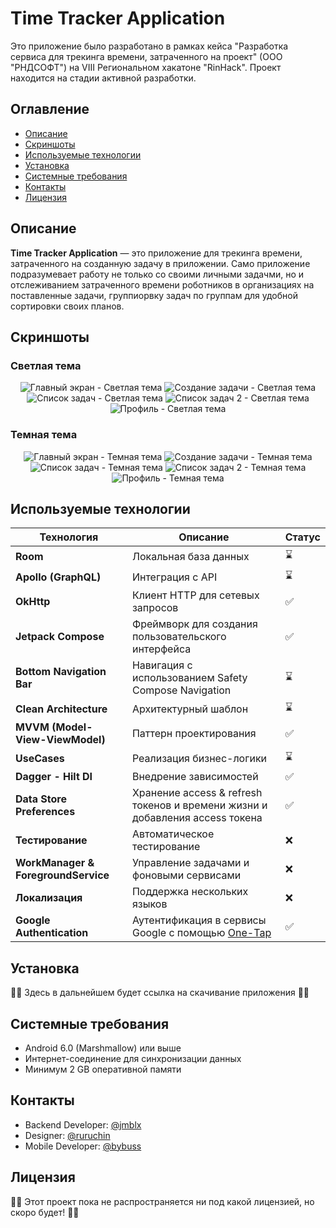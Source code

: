 # Time Tracker Application

Это приложение было разработано в рамках кейса "Разработка сервиса для трекинга времени, затраченного на проект" (ООО "РНДСОФТ") на VIII Региональном хакатоне "RinHack". Проект находится на стадии активной разработки.

## Оглавление
- [Описание](#описание)
- [Скриншоты](#скриншоты)
- [Используемые технологии](#используемые-технологии)
- [Установка](#установка)
- [Системные требования](#системные-требования)
- [Контакты](#контакты)
- [Лицензия](#контакты)

## Описание
**Time Tracker Application** — это приложение для трекинга времени, затраченного на созданную задачу в приложении. Само приложение подразумевает работу не только со своими личными задачми, но и отслеживанием затраченного времени роботников в организациях на поставленные задачи, группиорвку задач по группам для удобной сортировки своих планов.

## Скриншоты

### Светлая тема
<p align="center">
  <img src="screenshots/light/main-light.jpg" alt="Главный экран - Светлая тема"/>
  <img src="screenshots/light/create-task-form-light.jpg" alt="Создание задачи - Светлая тема"/>
  <img src="screenshots/light/tasks-list-light.jpg" alt="Список задач - Светлая тема"/>
  <img src="screenshots/light/tasks-list2-light.jpg" alt="Список задач 2 - Светлая тема"/>
  <img src="screenshots/light/profile-light.jpg" alt="Профиль - Светлая тема"/>
</p>

### Темная тема
<p align="center">
  <img src="screenshots/dark/main-dark.jpg" alt="Главный экран - Темная тема"/>
  <img src="screenshots/dark/create-task-form-dark.jpg" alt="Создание задачи - Темная тема"/>
  <img src="screenshots/dark/tasks-list-dark.jpg" alt="Список задач - Темная тема"/>
  <img src="screenshots/dark/tasks-list2-dark.jpg" alt="Список задач 2 - Темная тема"/>
  <img src="screenshots/dark/profile-dark.jpg" alt="Профиль - Темная тема"/>
</p>

## Используемые технологии
| Технология                          | Описание                                                                                          | Статус |
|-------------------------------------|---------------------------------------------------------------------------------------------------|--------|
| **Room**                            | Локальная база данных                                                                             | ⌛      |
| **Apollo (GraphQL)**                | Интеграция с API                                                                                  | ⌛      |
| **OkHttp**                          | Клиент HTTP для сетевых запросов                                                                  | ✅      |
| **Jetpack Compose**                 | Фреймворк для создания пользовательского интерфейса                                               | ✅      |
| **Bottom Navigation Bar**           | Навигация с использованием Safety Compose Navigation                                              | ⌛      |
| **Clean Architecture**              | Архитектурный шаблон                                                                              | ⌛      |
| **MVVM (Model-View-ViewModel)**     | Паттерн проектирования                                                                            | ✅      |
| **UseCases**                        | Реализация бизнес-логики                                                                          | ⌛      |
| **Dagger - Hilt DI**                | Внедрение зависимостей                                                                            | ✅      |
| **Data Store Preferences**          | Хранение access & refresh токенов и времени жизни и добавления access токена                      | ✅      |
| **Тестирование**                    | Автоматическое тестирование                                                                       | ❌      | 
| **WorkManager & ForegroundService** | Управление задачами и фоновыми сервисами                                                          | ❌      |
| **Локализация**                     | Поддержка нескольких языков                                                                       | ❌      |
| **Google Authentication**           | Аутентификация в сервисы Google с помощью [One-Tap](https://github.com/stevdza-san/OneTapCompose) | ✅      |

## Установка
😶‍🌫️ Здесь в дальнейшем будет ссылка на скачивание приложения 😶‍🌫️

## Системные требования
- Android 6.0 (Marshmallow) или выше
- Интернет-соединение для синхронизации данных
- Минимум 2 GB оперативной памяти
   
## Контакты
- Backend Developer: [@jmblx](https://github.com/jmblx)
- Designer: [@ruruchin](https://github.com/ruruchin)
- Mobile Developer: [@bybuss](https://github.com/bybuss)

## Лицензия
😶‍🌫️ Этот проект пока не распространяется ни под какой лицензией, но скоро будет! 😶‍🌫️